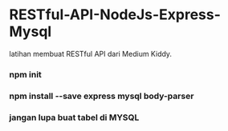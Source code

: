 # RESTful-API-NodeJs-Express-Mysql

latihan membuat RESTful API dari Medium Kiddy.

### npm init
### npm install --save express mysql body-parser
### jangan lupa buat tabel di MYSQL

